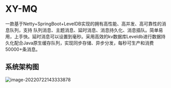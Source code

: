 # XY-MQ
一款基于Netty+SpringBoot+LevelDB实现的拥有高性能、高并发、高可靠性的消息队列，支持 队列消息、主题消息、延时消息、消息持久化、消息插队。简单易用，上手快。延时消息可以设置到毫秒。采用高效的kv数据库Leveldb进行数据持久化配合Java原生缓存队列，实现同步存储、异步分发，每秒可生产和消费50000+条消息。

## 系统架构图

![image-20220722143333878](https://github.com/Lyx0912/XY-MQ/tree/main/doc/系统架构.png)
